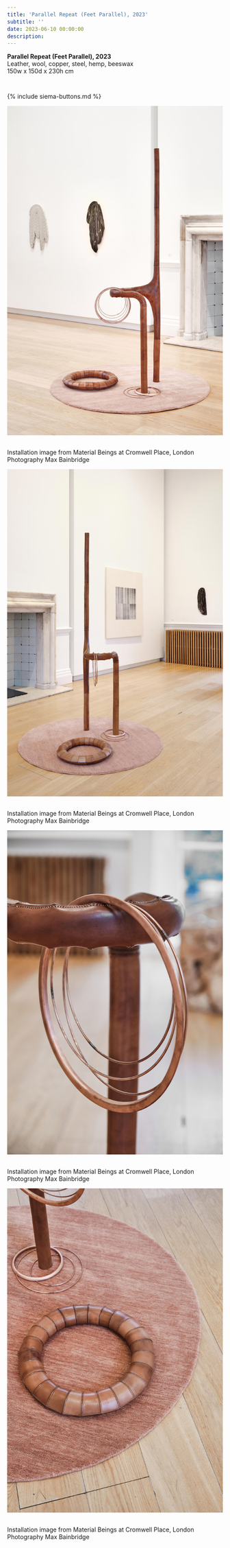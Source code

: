 ```yaml
---
title: 'Parallel Repeat (Feet Parallel), 2023'
subtitle: ''
date: 2023-06-10 00:00:00
description: 
---
```

<div class="siema-outer">

<p style="margin-left: 0; padding-bottom: 2em">
    <b>Parallel Repeat (Feet Parallel), 2023</b><br />
    Leather, wool, copper, steel, hemp, beeswax<br />
    150w x 150d x 230h cm
</p>

{% include siema-buttons.md %}

<div class="siema">
<div>
<img src="/images/new/sculptures/parallel-repeat/1.r.jpg" />
<p style="margin-left: 0; padding-top: 1em">
    Installation image from Material Beings at Cromwell Place, London<br />
    Photography Max Bainbridge
</p>
</div>
<div>
<img src="/images/new/sculptures/parallel-repeat/2.r.jpg" />
<p style="margin-left: 0; padding-top: 1em">
    Installation image from Material Beings at Cromwell Place, London<br />
    Photography Max Bainbridge
</p>
</div>
<div>
<img src="/images/new/sculptures/parallel-repeat/3.r.jpg" />
<p style="margin-left: 0; padding-top: 1em">
    Installation image from Material Beings at Cromwell Place, London<br />
    Photography Max Bainbridge
</p>
</div>
<div>
<img src="/images/new/sculptures/parallel-repeat/4.r.jpg" />
<p style="margin-left: 0; padding-top: 1em">
    Installation image from Material Beings at Cromwell Place, London<br />
    Photography Max Bainbridge
</p>
</div>

</div>

<p style="margin-left: 0; padding-bottom: 2em">
 
</p>

</div>

